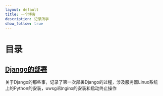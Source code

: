 ```yaml
---
layout: default
title: 一个博客
description: 记录所学
show_follow: true
---
```


# 目录

## [Django的部署](/pages/django.html)
关于Django的那些事，记录了第一次部署Django的过程，涉及服务器Linux系统上的Python的安装，uwsgi和nginx的安装和启动终止操作
